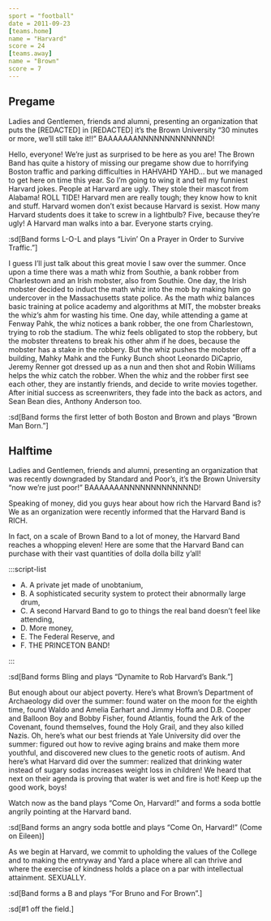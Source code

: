 ```yaml
---
sport = "football"
date = 2011-09-23
[teams.home]
name = "Harvard"
score = 24
[teams.away]
name = "Brown"
score = 7
---
```


## Pregame

Ladies and Gentlemen, friends and alumni, presenting an organization that puts the [REDACTED] in [REDACTED] it’s the Brown University “30 minutes or more, we’ll still take it!!” BAAAAAAANNNNNNNNNNNNND!

Hello, everyone! We’re just as surprised to be here as you are! The Brown Band has quite a history of missing our pregame show due to horrifying Boston traffic and parking difficulties in HAHVAHD YAHD... but we managed to get here on time this year. So I’m going to wing it and tell my funniest Harvard jokes. People at Harvard are ugly. They stole their mascot from Alabama! ROLL TIDE! Harvard men are really tough; they know how to knit and stuff. Harvard women don’t exist because Harvard is sexist. How many Harvard students does it take to screw in a lightbulb? Five, because they’re ugly! A Harvard man walks into a bar. Everyone starts crying.

:sd[Band forms L-O-L and plays “Livin’ On a Prayer in Order to Survive Traffic.”]

I guess I’ll just talk about this great movie I saw over the summer. Once upon a time there was a math whiz from Southie, a bank robber from Charlestown and an Irish mobster, also from Southie. One day, the Irish mobster decided to induct the math whiz into the mob by making him go undercover in the Massachusetts state police. As the math whiz balances basic training at police academy and algorithms at MIT, the mobster breaks the whiz’s ahm for wasting his time. One day, while attending a game at Fenway Pahk, the whiz notices a bank robber, the one from Charlestown, trying to rob the stadium. The whiz feels obligated to stop the robbery, but the mobster threatens to break his other ahm if he does, because the mobster has a stake in the robbery. But the whiz pushes the mobster off a building, Mahky Mahk and the Funky Bunch shoot Leonardo DiCaprio, Jeremy Renner got dressed up as a nun and then shot and Robin Williams helps the whiz catch the robber. When the whiz and the robber first see each other, they are instantly friends, and decide to write movies together. After initial success as screenwriters, they fade into the back as actors, and Sean Bean dies, Anthony Anderson too.

:sd[Band forms the first letter of both Boston and Brown and plays “Brown Man Born.”]

## Halftime

Ladies and Gentlemen, friends and alumni, presenting an organization that was recently downgraded by Standard and Poor’s, it’s the Brown University “now we’re just poor!” BAAAAAAANNNNNNNNNNNNND!

Speaking of money, did you guys hear about how rich the Harvard Band is? We as an organization were recently informed that the Harvard Band is RICH.

In fact, on a scale of Brown Band to a lot of money, the Harvard Band reaches a whopping eleven! Here are some that the Harvard Band can purchase with their vast quantities of dolla dolla billz y’all!

:::script-list

- A. A private jet made of unobtanium,
- B. A sophisticated security system to protect their abnormally large drum,
- C. A second Harvard Band to go to things the real band doesn’t feel like attending,
- D. More money,
- E. The Federal Reserve, and
- F. THE PRINCETON BAND!

:::

:sd[Band forms Bling and plays “Dynamite to Rob Harvard’s Bank.”]

But enough about our abject poverty. Here’s what Brown’s Department of Archaeology did over the summer: found water on the moon for the eighth time, found Waldo and Amelia Earhart and Jimmy Hoffa and D.B. Cooper and Balloon Boy and Bobby Fisher, found Atlantis, found the Ark of the Covenant, found themselves, found the Holy Grail, and they also killed Nazis. Oh, here’s what our best friends at Yale University did over the summer: figured out how to revive aging brains and make them more youthful, and discovered new clues to the genetic roots of autism. And here’s what Harvard did over the summer: realized that drinking water instead of sugary sodas increases weight loss in children! We heard that next on their agenda is proving that water is wet and fire is hot! Keep up the good work, boys!

Watch now as the band plays “Come On, Harvard!” and forms a soda bottle angrily pointing at the Harvard band.

:sd[Band forms an angry soda bottle and plays “Come On, Harvard!” (Come on Eileen)]

As we begin at Harvard, we commit to upholding the values of the College and to making the entryway and Yard a place where all can thrive and where the exercise of kindness holds a place on a par with intellectual attainment. SEXUALLY.

:sd[Band forms a B and plays “For Bruno and For Brown”.]

:sd[#1 off the field.]
